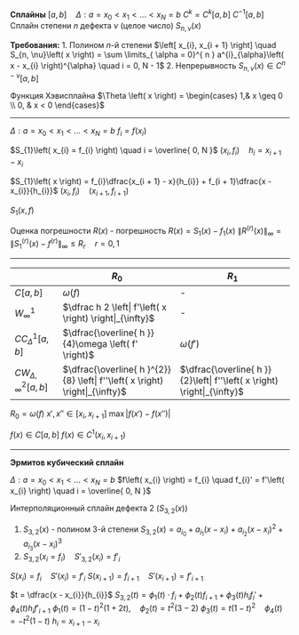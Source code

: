 **Сплайны**
	$\left[ a, b \right] \quad \Delta: a = x_{0} < x_{1} < \ldots < x_{N} = b$
	$C^{k} = C^{k}\left[ a, b \right]$
	$C^{-1}\left[ a, b \right]$
	Сплайн степени $n$ дефекта $\nu$ (целое число) $S_{n, \nu}\left( x \right)$ 

**Требования:**
	1. Полином $n$-й степени
	   $\left[ x_{i}, x_{i + 1} \right] \quad S_{n, \nu}\left( x \right) = \sum \limits_{ \alpha = 0}^{ n } a^{i}_{\alpha}\left( x - x_{i} \right)^{\alpha} \quad i = 0, N - 1$
	2. Непрерывность
	   $S_{n, \nu}\left( x \right) \in C^{n - \nu}\left[ a, b \right]$

Функция Хэвисплайна
	$\Theta \left( x \right) = \begin{cases} 1,& x \geq 0 \\ 0, & x < 0 \end{cases}$


---

$\Delta: a = x_{0} < x_{1} < \ldots < x_{N} = b$
$f_{i} = f\left( x_{i} \right)$

$S_{1}\left( x_{i} = f_{i} \right) \quad i = \overline{ 0, N }$
	$\left( x_{i}, f_{i} \right) \quad h_{i} = x_{i + 1} - x_{i}$

$S_{1}\left( x \right) = f_{i}\dfrac{x_{i + 1} - x}{h_{i}} + f_{i + 1}\dfrac{x - x_{i}}{h_{i}}$
	$\left( x_{i}, f_{i} \right) \quad \left( x_{i + 1}, f_{i + 1} \right)$

$S_{1}\left( x, f \right)$


Оценка погрешности
$R\left( x \right)$ - погрешность
$R\left( x \right) = S_{1}\left( x \right) - f_{1}\left( x \right)$
$\left\| R^{\left( r \right)}\left( x \right) \right\|_{\infty} = \left\| S_{1}^{\left( r \right)} \left( x \right) - f^{\left( r \right)} \right\|_{\infty} \leq R_{r} \quad r = 0, 1$

---

|                                              | $R_{0}$                                                                       | $R_{1}$                                                                  |
| -------------------------------------------- | ----------------------------------------------------------------------------- | ------------------------------------------------------------------------ |
| $C\left[ a, b \right]$                       | $\omega \left( f \right)$                                                     | -                                                                        |
| $W_{\infty}^{1}$                             | $\dfrac h 2 \left\| f'\left( x \right) \right\|_{\infty}$                     | -                                                                        |
| $C{C}^{1}_{\Delta}\left[ a, b \right]$       | $\dfrac{\overline{ h }}{4}\omega \left( f' \right)$                           | $\omega \left( f' \right)$                                               |
| $CW_{\Delta, \infty}^{2}\left[ a, b \right]$ | $\dfrac{\overline{ h }^{2}}{8} \left\| f''\left( x \right) \right\|_{\infty}$ | $\dfrac{\overline{ h }}{2}\left\| f''\left( x \right) \right\|_{\infty}$ |



$R_{0} = \omega\left( f \right)$
$x', x'' \in \left[ x_{i}, x_{i + 1} \right]$
$\max\left| f\left( x' \right) - f\left( x'' \right) \right|$

$f\left( x \right) \in C\left[ a, b \right]$
$f\left( x \right) \in C^{1}\left( x_{i}, x_{i + 1} \right)$

---

**Эрмитов кубический сплайн**

$\Delta: a = x_{0} < x_{1} < \ldots < x_{N} = b$
$f\left( x_{i} \right) = f_{i} \quad f_{i}' = f'\left( x_{i} \right)  \quad i = \overline{ 0, N }$

Интерполяционный сплайн дефекта 2 ($S_{3, 2}\left( x \right)$)
1. $S_{3, 2}\left( x \right)$ - полином 3-й степени
   $S_{3, 2}\left( x \right) = a_{i_{0}} + a_{i_{1}}\left( x - x_{i} \right) + a_{i_{2}}\left( x - x_{i} \right)^{2} + a_{i_{3}}\left( x - x_{i} \right)^{3}$
2. $S_{3, 2}\left( x_{i} = f_{i} \right) \quad S'_{3, 2}\left( x_{i} \right) = f'_{i}$

$S\left( x_{i} \right) =f_{i} \quad S'\left( x_{i} \right) = f'_{i}$
$S\left( x_{i + 1} \right) = f_{i + 1} \quad S'\left( x_{i + 1} \right) = f'_{i + 1}$



$t = \dfrac{x - x_{i}}{h_{i}}$
$S_{3, 2}\left( t \right) = \phi_{1}\left( t \right)\cdot f_{i} + \phi_{2}\left( t \right)f_{i + 1} + \phi_{3}\left( t \right)h_{i}f_{i}' + \phi _{4}\left( t \right)h_{i}f'_{i + 1}$
$\phi_{1}\left( t \right) = \left( 1 - t \right)^{2}\left( 1 + 2t \right), \quad \phi_{2}\left( t \right) = t^{2}\left( 3 - 2 \right)$
$\phi_{3}\left( t \right) = t\left( 1 - t \right)^{2} \quad \phi_{4}\left( t \right) = -t^{2}\left( 1 - t \right)$
$h_{i} = x_{i + 1} - x_{i}$


